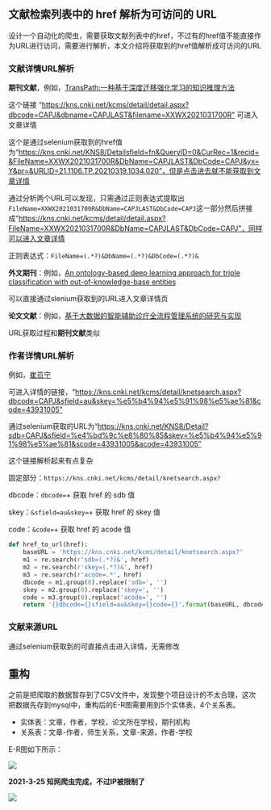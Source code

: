 ## 文献检索列表中的 href 解析为可访问的 URL
设计一个自动化的爬虫，需要获取文献列表中的href，不过有的href值不能直接作为URL进行访问，需要进行解析，本文介绍将获取到的href值解析成可访问的URL


### 文献详情URL解析

**期刊文献**，例如，[TransPath:一种基于深度迁移强化学习的知识推理方法](https://kns.cnki.net/kcms/detail/detail.aspx?dbcode=CAPJ&dbname=CAPJLAST&filename=XXWX2021031700R)

这个链接 “https://kns.cnki.net/kcms/detail/detail.aspx?dbcode=CAPJ&dbname=CAPJLAST&filename=XXWX2021031700R” 可进入文章详情

这个是通过selenium获取到的href值为“https://kns.cnki.net/KNS8/Detailsfield=fn&QueryID=0&CurRec=1&recid=&FileName=XXWX2021031700R&DbName=CAPJLAST&DbCode=CAPJ&yx=Y&pr=&URLID=21.1106.TP.20210319.1034.020”，但是点击进去就不能获取到文章详情

通过分析两个URL可以发现，只需通过正则表达式提取出`FileName=XXWX2021031700R&DbName=CAPJLAST&DbCode=CAPJ`这一部分然后拼接成“https://kns.cnki.net/kcms/detail/detail.aspx?FileName=XXWX2021031700R&DbName=CAPJLAST&DbCode=CAPJ”，同样可以进入文章详情

正则表达式：`FileName=(.*?)&DbName=(.*?)&DbCode=(.*?)&`

**外文期刊**：例如，[An ontology-based deep learning approach for triple classification with out-of-knowledge-base entities](https://kns.cnki.net/KNS8/Detail/RedirectScholar?flag=TitleLink&tablename=SJESLAST&filename=SJES2F9E9C8E8C8C9961EF1F032D1ACD3037)

可以直接通过slenium获取到的URL进入文章详情页

**论文文献**：例如，[基于大数据的智能辅助诊疗全流程管理系统的研究与实现](https://kns.cnki.net/kcms/detail/detail.aspx?dbcode=CMFD&dbname=CMFDTEMP&filename=1020431527.nh)

URL获取过程和**期刊文献**类似



### 作者详情URL解析

例如，[崔员宁](https://kns.cnki.net/kcms/detail/knetsearch.aspx?dbcode=CAPJ&sfield=au&skey=%e5%b4%94%e5%91%98%e5%ae%81&code=43931005)

可进入详情的链接，“https://kns.cnki.net/kcms/detail/knetsearch.aspx?dbcode=CAPJ&sfield=au&skey=%e5%b4%94%e5%91%98%e5%ae%81&code=43931005”

通过selenium获取的URL为“https://kns.cnki.net/KNS8/Detail?sdb=CAPJ&sfield=%e4%bd%9c%e8%80%85&skey=%e5%b4%94%e5%91%98%e5%ae%81&scode=43931005&acode=43931005”

这个链接解析起来有点复杂

固定部分：`https://kns.cnki.net/kcms/detail/knetsearch.aspx?`

dbcode：`dbcode=`+ 获取 href 的 sdb 值

skey：`&sfield=au&skey=`+ 获取 href 的 skey 值

code：`&code=`+ 获取 href 的 acode 值

```python
def href_to_url(href):
    baseURL = 'https://kns.cnki.net/kcms/detail/knetsearch.aspx?'
    m1 = re.search(r'sdb=(.*?)&', href)
    m2 = re.search(r'skey=(.*?)&', href)
    m3 = re.search(r'acode=.*', href)
    dbcode = m1.group(0).replace('sdb=', '')
    skey = m2.group(0).replace('skey=', '')
    code = m3.group(0).replace('acode=', '')
    return '{}dbcode={}sfield=au&skey={}code={}'.format(baseURL, dbcode, skey, code)
```

### 文献来源URL

通过selenium获取到的可直接点击进入详情，无需修改

## 重构

之前是把爬取的数据暂存到了CSV文件中，发现整个项目设计的不太合理，这次把数据先存到mysql中，重构后的E-R图需要用到5个实体表，4个关系表。

- 实体表：文章，作者，学校，论文所在学校，期刊机构
- 关系表：文章-作者，师生关系，文章-来源，作者-学校

E-R图如下所示：


![](https://gitee.com/eternidad33/picbed/raw/master/img/24ad65wd2a23s1d.png)

**2021-3-25 知网爬虫完成，不过IP被限制了**

![](https://gitee.com/eternidad33/picbed/raw/master/img/QQ截图20210325165828.jpg)


